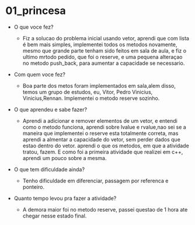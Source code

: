 # 01_princesa
* O que voce fez?
  * Fiz a solucao do problema inicial usando vetor, aprendi que com lista é bem mais simples, implementei todos os metodos novamente, mesmo que grande parte tenham sido feitos em sala de aula, e fiz o ultimo mrtodo pedido, que foi o reserve, e uma pequena alteraçao no metodo push_back, para aumentar a capacidade se necessario.
  
* Com quem voce fez?
  * Boa parte dos metos foram implementados em sala,alem disso, temos um grupo de estudos, eu, Vitor, Pedro Vinicius, Vinicius,Rennan. Implementei o metodo reserve sozinho.
  
* O que aprendeu e sabe fazer?
  * Aprendi a adicionar e remover elementos de um vetor, e entendi como o metodo funciona, aprendi sobre lvalue e rvalue,nao sei se a maneira que implementei o reserve esta totalmente correta, mas aprendi a almentar a capacidade do vetor, sem perder dados que estao dentro do vetor. aprendi o que os metodos, em que a atividade tratou, fazem. E como foi a primeira atividade que realizei em c++, aprendi um pouco sobre a mesma.
  
* O que tem dificuldade ainda?
  * Tenho dificuldade em diferenciar, passagem por referenca e ponteiro.

* Quanto tempo levou pra fazer a atividade?
  * A demora maior foi no metodo reserve, passei questao de 1 hora ate chegar nesse estado final.
